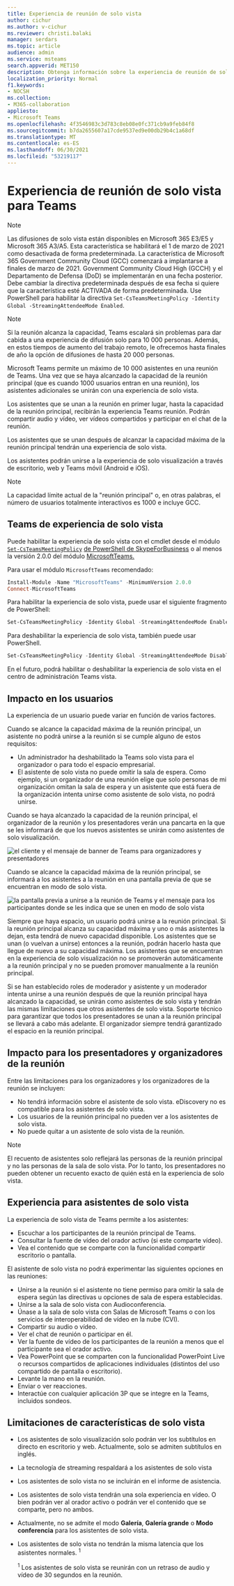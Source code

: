 ```yaml
---
title: Experiencia de reunión de solo vista
author: cichur
ms.author: v-cichur
ms.reviewer: christi.balaki
manager: serdars
ms.topic: article
audience: admin
ms.service: msteams
search.appverid: MET150
description: Obtenga información sobre la experiencia de reunión de solo vista de Teams para administradores, presentadores y asistentes
localization_priority: Normal
f1.keywords:
- NOCSH
ms.collection:
- M365-collaboration
appliesto:
- Microsoft Teams
ms.openlocfilehash: 4f3546983c3d783c8eb08e0fc371cb9a9feb84f8
ms.sourcegitcommit: b7da2655607a17cde9537ed9e00db29b4c1a68df
ms.translationtype: MT
ms.contentlocale: es-ES
ms.lasthandoff: 06/30/2021
ms.locfileid: "53219117"
---
```

# <a name="teams-view-only-meeting-experience"></a>Experiencia de reunión de solo vista para Teams

> [!Note]
> Las difusiones de solo vista están disponibles en Microsoft 365 E3/E5 y Microsoft 365 A3/A5. Esta característica se habilitará el 1 de marzo de 2021 como desactivada de forma predeterminada. La característica de Microsoft 365 Government Community Cloud (GCC) comenzará a implantarse a finales de marzo de 2021. Government Community Cloud High (GCCH) y el Departamento de Defensa (DoD) se implementarán en una fecha posterior. Debe cambiar la directiva predeterminada después de esa fecha si quiere que la característica esté ACTIVADA de forma predeterminada. Use PowerShell para habilitar la directiva `Set-CsTeamsMeetingPolicy -Identity Global -StreamingAttendeeMode Enabled`.

> [!Note]
> Si la reunión alcanza la capacidad, Teams escalará sin problemas para dar cabida a una experiencia de difusión solo para 10 000 personas. Además, en estos tiempos de aumento del trabajo remoto, le ofrecemos hasta finales de año la opción de difusiones de hasta 20 000 personas.

Microsoft Teams permite un máximo de 10 000 asistentes en una reunión de Teams. Una vez que se haya alcanzado la capacidad de la reunión principal (que es cuando 1000 usuarios entran en una reunión), los asistentes adicionales se unirán con una experiencia de solo vista.

Los asistentes que se unan a la reunión en primer lugar, hasta la capacidad de la reunión principal, recibirán la experiencia Teams reunión. Podrán compartir audio y vídeo, ver vídeos compartidos y participar en el chat de la reunión.

Los asistentes que se unan después de alcanzar la capacidad máxima de la reunión principal tendrán una experiencia de solo vista.

Los asistentes podrán unirse a la experiencia de solo visualización a través de escritorio, web y Teams móvil (Android e iOS).

> [!Note]
> La capacidad límite actual de la "reunión principal" o, en otras palabras, el número de usuarios totalmente interactivos es 1000 e incluye GCC.

## <a name="teams-view-only-experience-controls"></a>Teams de experiencia de solo vista

Puede habilitar la experiencia de solo vista con el cmdlet desde el módulo [`Set-CsTeamsMeetingPolicy`](/powershell/module/skype/set-csteamsmeetingpolicy?view=skype-ps) [de PowerShell de SkypeForBusiness](/powershell/module/skype/?view=skype-ps) o al menos la versión 2.0.0 del módulo [MicrosoftTeams.](https://www.powershellgallery.com/packages/MicrosoftTeams)

Para usar el módulo `MicrosoftTeams` recomendado:

```PowerShell
Install-Module -Name "MicrosoftTeams" -MinimumVersion 2.0.0
Connect-MicrosoftTeams
```

Para habilitar la experiencia de solo vista, puede usar el siguiente fragmento de PowerShell:

```PowerShell
Set-CsTeamsMeetingPolicy -Identity Global -StreamingAttendeeMode Enabled
```

Para deshabilitar la experiencia de solo vista, también puede usar PowerShell.

```PowerShell
Set-CsTeamsMeetingPolicy -Identity Global -StreamingAttendeeMode Disabled
```

En el futuro, podrá habilitar o deshabilitar la experiencia de solo vista en el centro de administración Teams vista.

## <a name="impact-to-users"></a>Impacto en los usuarios

La experiencia de un usuario puede variar en función de varios factores.

Cuando se alcance la capacidad máxima de la reunión principal, un asistente no podrá unirse a la reunión si se cumple alguno de estos requisitos:

- Un administrador ha deshabilitado la Teams solo vista para el organizador o para todo el espacio empresarial.
- El asistente de solo vista no puede omitir la sala de espera. Como ejemplo, si un organizador de una  reunión elige que solo personas de mi organización omitan la sala de espera y un asistente que está fuera de la organización intenta unirse como asistente de solo vista, no podrá unirse.

Cuando se haya alcanzado la capacidad de la reunión principal, el organizador de la reunión y los presentadores verán una pancarta en la que se les informará de que los nuevos asistentes se unirán como asistentes de solo visualización.

  ![el cliente y el mensaje de banner de Teams para organizadores y presentadores](media/chat-and-banner-message.png)

Cuando se alcance la capacidad máxima de la reunión principal, se informará a los asistentes a la reunión en una pantalla previa de que se encuentran en modo de solo vista.

  ![la pantalla previa a unirse a la reunión de Teams y el mensaje para los participantes donde se les indica que se unen en modo de solo vista](media/view-only-pre-join-screen.png)

Siempre que haya espacio, un usuario podrá unirse a la reunión principal. Si la reunión principal alcanza su capacidad máxima y uno o más asistentes la dejan, esta tendrá de nuevo capacidad disponible. Los asistentes que se unan (o vuelvan a unirse) entonces a la reunión, podrán hacerlo hasta que llegue de nuevo a su capacidad máxima. Los asistentes que se encuentran en la experiencia de solo visualización no se promoverán automáticamente a la reunión principal y no se pueden promover manualmente a la reunión principal.

Si se han establecido roles de moderador y asistente y un moderador intenta unirse a una reunión después de que la reunión principal haya alcanzado la capacidad, se unirán como asistentes de solo vista y tendrán las mismas limitaciones que otros asistentes de solo vista. Soporte técnico para garantizar que todos los presentadores se unan a la reunión principal se llevará a cabo más adelante. El organizador siempre tendrá garantizado el espacio en la reunión principal.

## <a name="impact-to-meeting-presenters-and-organizers"></a>Impacto para los presentadores y organizadores de la reunión

Entre las limitaciones para los organizadores y los organizadores de la reunión se incluyen:

- No tendrá información sobre el asistente de solo vista. eDiscovery no es compatible para los asistentes de solo vista.
- Los usuarios de la reunión principal no pueden ver a los asistentes de solo vista.
- No puede quitar a un asistente de solo vista de la reunión.

> [!Note]
> El recuento de asistentes solo reflejará las personas de la reunión principal y no las personas de la sala de solo vista. Por lo tanto, los presentadores no pueden obtener un recuento exacto de quién está en la experiencia de solo vista.

## <a name="experience-for-view-only-attendees"></a>Experiencia para asistentes de solo vista

La experiencia de solo vista de Teams permite a los asistentes:

- Escuchar a los participantes de la reunión principal de Teams.
- Consultar la fuente de vídeo del orador activo (si este comparte vídeo).
- Vea el contenido que se comparte con la funcionalidad compartir escritorio o pantalla.

El asistente de solo vista no podrá experimentar las siguientes opciones en las reuniones:

- Unirse a la reunión si el asistente no tiene permiso para omitir la sala de espera según las directivas u opciones de sala de espera establecidas.
- Unirse a la sala de solo vista con Audioconferencia.
- Únase a la sala de solo vista con Salas de Microsoft Teams o con los servicios de interoperabilidad de vídeo en la nube (CVI).
- Compartir su audio o vídeo.
- Ver el chat de reunión o participar en él.
- Ver la fuente de vídeo de los participantes de la reunión a menos que el participante sea el orador activo.
- Vea PowerPoint que se comparten con la funcionalidad PowerPoint Live o recursos compartidos de aplicaciones individuales (distintos del uso compartido de pantalla o escritorio).
- Levante la mano en la reunión.
- Enviar o ver reacciones.
- Interactúe con cualquier aplicación 3P que se integre en la Teams, incluidos sondeos.

## <a name="view-only-feature-limitations"></a>Limitaciones de características de solo vista

- Los asistentes de solo visualización solo podrán ver los subtítulos en directo en escritorio y web. Actualmente, solo se admiten subtítulos en inglés.
- La tecnología de streaming respaldará a los asistentes de solo vista
- Los asistentes de solo vista no se incluirán en el informe de asistencia.
- Los asistentes de solo vista tendrán una sola experiencia en vídeo. O bien podrán ver al orador activo o podrán ver el contenido que se comparte, pero no ambos.
- Actualmente, no se admite el modo **Galería**, **Galería grande** o **Modo conferencia** para los asistentes de solo vista.  
- Los asistentes de solo vista no tendrán la misma latencia que los asistentes normales. <sup>1</sup>

  <sup>1</sup> Los asistentes de solo vista se reunirán con un retraso de audio y vídeo de 30 segundos en la reunión.  
